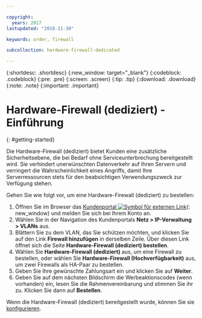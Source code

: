 ```yaml
---

copyright:
  years: 2017
lastupdated: "2018-11-30"

keywords: order, firewall

subcollection: hardware-firewall-dedicated

---
```


{:shortdesc: .shortdesc}
{:new_window: target="_blank"}
{:codeblock: .codeblock}
{:pre: .pre}
{:screen: .screen}
{:tip: .tip}
{:download: .download}
{:note: .note}
{:important: .important}

# Hardware-Firewall (dediziert) - Einführung
{: #getting-started}

Die Hardware-Firewall (dediziert) bietet Kunden eine zusätzliche Sicherheitsebene, die bei Bedarf ohne Serviceunterbrechung bereitgestellt wird. Sie verhindert unerwünschten Datenverkehr auf Ihren Servern und verringert die Wahrscheinlichkeit eines Angriffs, damit Ihre Serverressourcen stets für den beabsichtigen Verwendungszweck zur Verfügung stehen.  

Gehen Sie wie folgt vor, um eine Hardware-Firewall (dediziert) zu bestellen:

1. Öffnen Sie im Browser das [Kundenportal ![Symbol für externen Link](../../icons/launch-glyph.svg "Symbol für externen Link")](https://control.softlayer.com/){: new_window} und melden Sie sich bei Ihrem Konto an.
2. Wählen Sie in der Navigation des Kundenportals **Netz > IP-Verwaltung > VLANs** aus.
3. Blättern Sie zu dem VLAN, das Sie schützen möchten, und klicken Sie auf den Link **Firewall hinzufügen** in derselben Zeile. Über diesen Link öffnet sich die Seite **Hardware-Firewall (dediziert) bestellen**.
4. Wählen Sie **Hardware-Firewall (dediziert)** aus, um eine Firewall zu bestellen, oder wählen Sie **Hardware-Firewall (Hochverfügbarkeit)** aus, um zwei Firewalls als HA-Paar zu bestellen.
5. Geben Sie Ihre gewünschte Zahlungsart ein und klicken Sie auf **Weiter**.
6. Geben Sie auf dem nächsten Bildschirm die Werbeaktionscodes (wenn vorhanden) ein, lesen Sie die Rahmenvereinbarung und stimmen Sie ihr zu. Klicken Sie dann auf **Bestellen**.

Wenn die Hardware-Firewall (dediziert) bereitgestellt wurde, können Sie sie [konfigurieren](/docs/infrastructure/hardware-firewall-dedicated?topic=hardware-firewall-dedicated-configuring-the-hardware-firewall-dedicated-).
